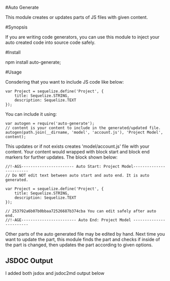 #Auto Generate

This module creates or updates parts of JS files with given content.

#Synopsis

If you are writing code generators, you can use this module to inject your auto created code into source code safely.

#Install

npm install auto-generate;

#Usage

Consdering that you want to include JS code like below:

```
var Project = sequelize.define('Project', {
    title: Sequelize.STRING,
    description: Sequelize.TEXT
});
```

You can include it using:

```
var autogen = require('auto-generate');
// content is your content to include in the generated/updated file.
autogen(path.join(__dirname, 'model', 'account.js'), 'Project Model', content);
```

This updates or if not exists creates 'model/account.js' file with your content. Your content would wrapped with block
start and block end markers for further updates. The block shown below:

```
//!-AGS----------------------- Auto Start: Project Model------------------------
// Do NOT edit text between auto start and auto end. It is auto generated.

var Project = sequelize.define('Project', {
    title: Sequelize.STRING,
    description: Sequelize.TEXT
});

// 253792a6b07b0bbaa72526687b374cba You can edit safely after auto end.
//!-AGE------------------------ Auto End: Project Model ------------------------
```

Other parts of the auto generated file may be edited by hand. Next time you want to update the part, this module
finds the part and checks if inside of the part is changed, then updates the part according to given options.

## JSDOC Output

I added both jsdox and jsdoc2md output below

